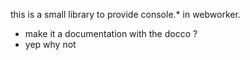 this is a small library to provide console.* in webworker.

* make it a documentation with the docco ?
* yep why not

